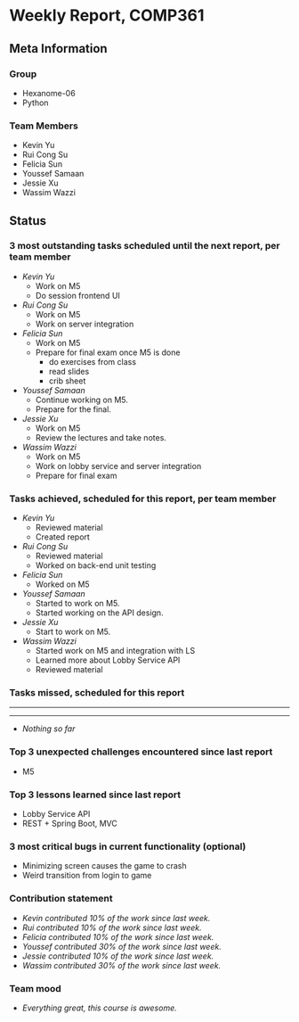 # Weekly Report, COMP361

## Meta Information

### Group

* Hexanome-06
* Python

### Team Members

* Kevin Yu
* Rui Cong Su
* Felicia Sun
* Youssef Samaan
* Jessie Xu
* Wassim Wazzi

## Status

### 3 most outstanding tasks scheduled until the next report, per team member

* *Kevin Yu*
  * Work on M5
  * Do session frontend UI
* *Rui Cong Su*
  * Work on M5
  * Work on server integration
* *Felicia Sun*
  * Work on M5
  * Prepare for final exam once M5 is done 
    *  do exercises from class
    *  read slides
    *  crib sheet
* *Youssef Samaan*
  * Continue working on M5.
  * Prepare for the final.
* *Jessie Xu*
  * Work on M5
  * Review the lectures and take notes.
* *Wassim Wazzi*
  * Work on M5
  * Work on lobby service and server integration
  * Prepare for final exam

### Tasks achieved, scheduled for this report, per team member

* *Kevin Yu*
  * Reviewed material
  * Created report
* *Rui Cong Su*
  * Reviewed material
  * Worked on back-end unit testing
* *Felicia Sun*
  * Worked on M5
* *Youssef Samaan*
  * Started to work on M5.
  * Started working on the API design.
* *Jessie Xu*
  * Start to work on M5.
* *Wassim Wazzi*
  * Started work on M5 and integration with LS
  * Learned more about Lobby Service API
  * Reviewed material

### Tasks missed, scheduled for this report

---

---

* *Nothing so far*

### Top 3 unexpected challenges encountered since last report

* M5

### Top 3 lessons learned since last report

* Lobby Service API
* REST + Spring Boot, MVC

### 3 most critical bugs in current functionality (optional)

* Minimizing screen causes the game to crash
* Weird transition from login to game

### Contribution statement

* *Kevin contributed 10% of the work since last week.*
* *Rui contributed 10% of the work since last week.*
* *Felicia contributed 10% of the work since last week.*
* *Youssef contributed 30% of the work since last week.*
* *Jessie contributed 10% of the work since last week.*
* *Wassim contributed 30% of the work since last week.*

### Team mood

* *Everything great, this course is awesome.*
